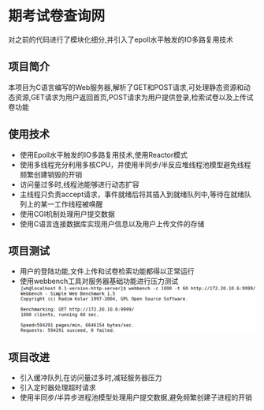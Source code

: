 # 期考试卷查询网
对之前的代码进行了模块化细分,并引入了epoll水平触发的IO多路复用技术

## 项目简介
本项目为C语言编写的Web服务器,解析了GET和POST请求,可处理静态资源和动态资源,GET请求为用户返回首页,POST请求为用户提供登录,检索试卷以及上传试卷功能

## 使用技术
* 使用Epoll水平触发的IO多路复用技术,使用Reactor模式
* 使用多线程充分利用多核CPU，并使用半同步/半反应堆线程池模型避免线程频繁创建销毁的开销
* 访问量过多时,线程池能够进行动态扩容
* 主线程只负责accept请求，事件就绪后将其插入到就绪队列中,等待在就绪队列上的某一工作线程被唤醒
* 使用CGI机制处理用户提交数据
* 使用C语言连接数据库实现用户信息以及用户上传文件的存储

## 项目测试
* 用户的登陆功能,文件上传和试卷检索功能都得以正常运行
* 使用webbench工具对服务器基础功能进行压力测试  
![测试结果](https://github.com/Emmmye/network/blob/master/0.2-version-http-server/user_upload_picture/test.png)

## 项目改进
* 引入缓冲队列,在访问量过多时,减轻服务器压力
* 引入定时器处理超时请求
* 使用半同步/半异步进程池模型处理用户提交数据,避免频繁创建子进程的开销
